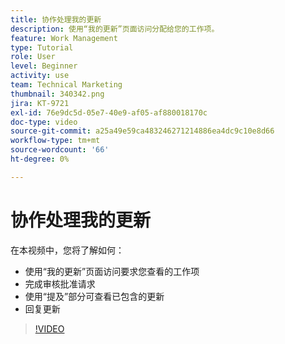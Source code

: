 ```yaml
---
title: 协作处理我的更新
description: 使用“我的更新”页面访问分配给您的工作项。
feature: Work Management
type: Tutorial
role: User
level: Beginner
activity: use
team: Technical Marketing
thumbnail: 340342.png
jira: KT-9721
exl-id: 76e9dc5d-05e7-40e9-af05-af880018170c
doc-type: video
source-git-commit: a25a49e59ca483246271214886ea4dc9c10e8d66
workflow-type: tm+mt
source-wordcount: '66'
ht-degree: 0%

---
```


# 协作处理我的更新

在本视频中，您将了解如何：

* 使用“我的更新”页面访问要求您查看的工作项
* 完成审核批准请求
* 使用“提及”部分可查看已包含的更新
* 回复更新

>[!VIDEO](https://video.tv.adobe.com/v/340342/?quality=12&learn=on)
